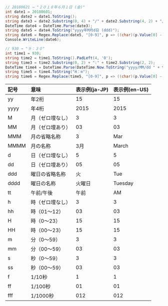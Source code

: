 ```cs
// 20180621 → "２０１８年６月１日 (金)"
int date1 = 20180601;
string date2 = date1.ToString();
string date3 = date2.Substring(0, 4) + "/" + date2.Substring(4, 2) + "/" + date2.Substring(6, 2);
DateTime date4 = DateTime.Parse(date3);
string date5 = date4.ToString("yyyy年M月d日 (ddd)");
string date6 = Regex.Replace(date5, "[0-9]", p => ((char)(p.Value[0] - '0' + '０')).ToString());
Console.WriteLine(date6);

// 930 → "９：３０"
int time1 = 930;
string time2 = time1.ToString().PadLeft(4, '0');
string time3 = time2.Substring(0, 2) + ":" + time2.Substring(2, 2);
DateTime time4 = DateTime.Parse(DateTime.Now.ToString("yyyy/MM/dd " + time3));
string time5 = time4.ToString("H：m");
string time6 = Regex.Replace(time5, "[0-9]", p => ((char)(p.Value[0] - '0' + '０')).ToString());
```


|  記号  |      意味          |  表示例(ja-JP) |  表示例(en-US) |
|:-------|:-------------------|:---------------|:---------------|
|  yy    |  年2桁             |  15            |  15            |
|  yyyy  |  年4桁             |  2015          |  2015          |
|  M     |  月（ゼロ埋なし）  |  3             |  3             |
|  MM    |  月（ゼロ埋あり）  |  03            |  03            |
|  MMM   |  月の省略名称      |  3             |  Mar           |
|  MMMM  |  月の名称          |  3月           |  March         |
|  d     |  日（ゼロ埋なし）  |  5             |  5             |
|  dd    |  日（ゼロ埋あり）  |  05            |  05            |
|  ddd   |  曜日の省略名称    |  火            |  Tue           |
|  dddd  |  曜日の名称        |  火曜日        |  Tuesday       |
|  tt    |  午前/午後         |  午前          |  AM            |
|  h     |  時（ゼロ埋なし）  |  3             |  3             |
|  hh    |  時（01～12）      |  03            |  03            |
|  H     |  時（0～23）       |  15            |  15            |
|  HH    |  時（00～23）      |  15            |  15            |
|  m     |  分（0～59）       |  3             |  3             |
|  mm    |  分（00～59）      |  03            |  03            |
|  s     |  秒（0～59）       |  3             |  3             |
|  ss    |  秒（00～59）      |  03            |  03            |
|  f     |  1/10秒            |  1             |  1             |
|  ff    |  1/100秒           |  01            |  01            |
|  fff   |  1/1000秒          |  012           |  012           |



